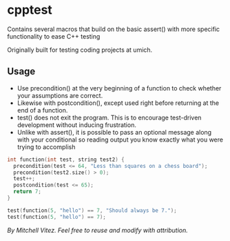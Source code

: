 cpptest
=======

Contains several macros that build on the basic assert() with more specific functionality to ease C++ testing

Originally built for testing coding projects at umich.

Usage
-----
 * Use precondition() at the very beginning of a function to check whether your assumptions are correct.                        
 * Likewise with postcondition(), except used right before returning at the end of a function.                                          
 * test() does not exit the program. This is to encourage test-driven development without inducing frustration.
 * Unlike with assert(), it is possible to pass an optional message along with your conditional so reading output you know exactly what you were trying to accomplish                     

```cpp
int function(int test, string test2) {
  precondition(test <= 64, "Less than squares on a chess board");
  precondition(test2.size() > 0);
  test++;
  postcondition(test <= 65);
  return 7;
}

test(function(5, "hello") == 7, "Should always be 7.");
test(function(5, "hello") == 7);
```

*By Mitchell Vitez. Feel free to reuse and modify with attribution.*
